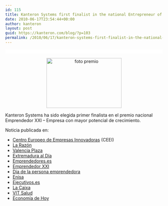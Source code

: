 ```yaml
---
id: 115
title: Kanteron Systems first finalist in the national Entrepreneur of the Year Award XXI
date: 2010-06-17T23:54:44+00:00
author: kanteron
layout: post
guid: https://kanteron.com/blog/?p=103
permalink: /2010/06/17/kanteron-systems-first-finalist-in-the-national-entrepreneur-of-the-year-award/
---
```

<p style="font-family: Verdana, Arial, Helvetica, sans-serif;font-size: 10px;background-color: #ffffff;font: normal normal normal 1em/1.3em Georgia, 'Times New Roman', Times, serif;line-height: normal;padding: 0.5em">
  <p style="text-align: center">
    <img src="https://www.emprenemjunts.es/fotos/5995_foto.JPG" alt="foto premio" width="240" height="160" />
  </p>
  
  <p>
    Kanteron Systems ha sido elegida primer finalista en el premio nacional Emprendedor XXI – Empresa con mayor potencial de crecimiento.
  </p>
  
  <p>
    Noticia publicada en:
  </p>
  
  <ul>
    <li>
      <a title="https://www.emprenemjunts.es/index.php?op=8&n=2352" href="https://www.emprenemjunts.es/index.php?op=8&n=2352" target="_blank">Centro Europeo de Empresas Innovadoras</a> (CEEI)
    </li>
    <li>
      <a title="https://www.larazon.es/noticia/9307-la-empresa-quimica-ikerchem-gana-el-premio-emprendedor-xxi" href="https://www.larazon.es/noticia/9307-la-empresa-quimica-ikerchem-gana-el-premio-emprendedor-xxi" target="_blank">La Razón</a>
    </li>
    <li>
      <a title="https://www.valenciaplaza.com/ver/4240/Kanteron-Systems--una-empresa-valenciana-que-está-revolucionando-la-alta-tecnolog%C3%ADa-sanitaria.html" href="https://www.valenciaplaza.com/ver/4240/Kanteron-Systems--una-empresa-valenciana-que-está-revolucionando-la-alta-tecnolog%C3%ADa-sanitaria.html" target="_blank">Valencia Plaza</a>
    </li>
    <li>
      <a title="https://www.extremaduraaldia.com/economia/ikerchem-gana-el-premio-nacional-emprendedorxxi-/103966.html" href="https://www.extremaduraaldia.com/economia/ikerchem-gana-el-premio-nacional-emprendedorxxi-/103966.html" target="_blank">Extremadura al Día</a>
    </li>
    <li>
      <a title="https://www.emprendedores.es/empresa/noticias/ganadores_del_premio_emprendedor_xxi_2010" href="https://www.emprendedores.es/empresa/noticias/ganadores_del_premio_emprendedor_xxi_2010" target="_blank">Emprendedores.es</a>
    </li>
    <li>
      <a title="https://www.emprendedorxxi.es/index.php?mmod=newslc&file=details&iN=24" href="https://www.emprendedorxxi.es/index.php?mmod=newslc&file=details&iN=24" target="_blank">Emprendedor XXI</a>
    </li>
    <li>
      <a title="https://diadelapersonaemprendedora.emprenemjunts.es/index.php?op=8&n=2352&nl=1" href="https://diadelapersonaemprendedora.emprenemjunts.es/index.php?op=8&n=2352&nl=1" target="_blank">Dia de la persona emprendedora</a>
    </li>
    <li>
      <a title="https://www.enisa.es/NoticiasEnisa.aspx?id=103&NoticiasEnisa=IkerChem-gana--la-cuarta-edición-del-Premio-EmprendedorXXI" href="https://www.enisa.es/NoticiasEnisa.aspx?id=103&NoticiasEnisa=IkerChem-gana--la-cuarta-edición-del-Premio-EmprendedorXXI" target="_blank">Enisa</a>
    </li>
    <li>
      <a title="https://www.ejecutivos.es/noticia/8845/Emprendedores/ikerchem-gana-premio-emprendedorxxi.html" href="https://www.ejecutivos.es/noticia/8845/Emprendedores/ikerchem-gana-premio-emprendedorxxi.html" target="_blank">Ejecutivos.es</a>
    </li>
    <li>
      <a title="https://prensa.lacaixa.es/show_release.html?id=7127" href="https://prensa.lacaixa.es/show_release.html?id=7127" target="_blank">La Caixa</a>
    </li>
    <li>
      <a title="https://www.vitsalud.es/_controltemplates/CustomsUsersControls_salud_def/Noticias.aspx?noticia_id=1273" href="https://www.vitsalud.es/_controltemplates/CustomsUsersControls_salud_def/Noticias.aspx?noticia_id=1273" target="_blank">VIT Salud</a>
    </li>
    <li>
      <a title="https://www.economiadehoy.com/periodico/empresas/ikerchem_gana_el_premio_emprendedorxxi-15252.html" href="https://www.economiadehoy.com/periodico/empresas/ikerchem_gana_el_premio_emprendedorxxi-15252.html" target="_blank">Economía de Hoy</a>
    </li>
  </ul>